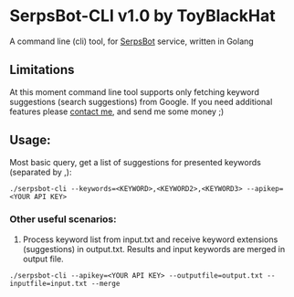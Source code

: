 # SerpsBot-CLI v1.0 by ToyBlackHat

A command line (cli) tool, for [SerpsBot](https://www.example.com) service, written in Golang

## Limitations
At this moment command line tool supports only fetching keyword suggestions (search suggestions) from Google.
If you need additional features please [contact me](mailto:toyblackhat@pm.me), and send me some money ;)

## Usage:
Most basic query, get a list of suggestions for presented keywords (separated by ,):
```
./serpsbot-cli --keywords=<KEYWORD>,<KEYWORD2>,<KEYWORD3> --apikep=<YOUR API KEY>
```

### Other useful scenarios:

1. Process keyword list from input.txt and receive keyword extensions (suggestions) in output.txt. Results and input keywords are merged in output file.
```
./serpsbot-cli --apikey=<YOUR API KEY> --outputfile=output.txt --inputfile=input.txt --merge
```